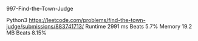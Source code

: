 997-Find-the-Town-Judge

Python3
https://leetcode.com/problems/find-the-town-judge/submissions/883741713/
Runtime
2991 ms
Beats
5.7%
Memory
19.2 MB
Beats
8.15%